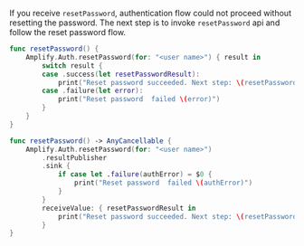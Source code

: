 If you receive `resetPassword`, authentication flow could not proceed without resetting the password. The next step is to invoke `resetPassword` api and follow the reset password flow.

<amplify-block-switcher>

<amplify-block name="Listener (iOS 11+)">

```swift
func resetPassword() {
    Amplify.Auth.resetPassword(for: "<user name>") { result in
        switch result {
        case .success(let resetPasswordResult):
            print("Reset password succeeded. Next step: \(resetPasswordResult.nextStep)")
        case .failure(let error):
            print("Reset password  failed \(error)")
        }
    }
}
```

</amplify-block>

<amplify-block name="Combine (iOS 13+)">

```swift
func resetPassword() -> AnyCancellable {
    Amplify.Auth.resetPassword(for: "<user name>")
        .resultPublisher
        .sink {
            if case let .failure(authError) = $0 {
                print("Reset password  failed \(authError)")
            }
        }
        receiveValue: { resetPasswordResult in
            print("Reset password succeeded. Next step: \(resetPasswordResult.nextStep)")
        }
}
```

</amplify-block>

</amplify-block-switcher>